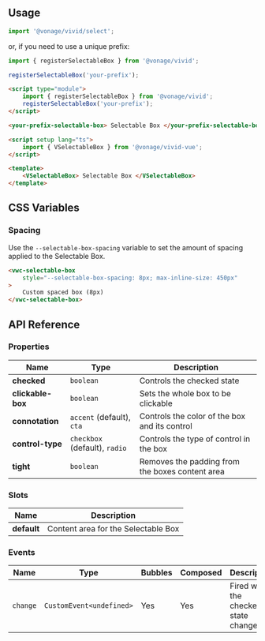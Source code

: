 ## Usage

<vwc-tabs>
<vwc-tab label="Web component"></vwc-tab>
<vwc-tab-panel>

```js
import '@vonage/vivid/select';
```

or, if you need to use a unique prefix:

```js
import { registerSelectableBox } from '@vonage/vivid';

registerSelectableBox('your-prefix');
```

```html preview
<script type="module">
	import { registerSelectableBox } from '@vonage/vivid';
	registerSelectableBox('your-prefix');
</script>

<your-prefix-selectable-box> Selectable Box </your-prefix-selectable-box>
```

</vwc-tab-panel>
<vwc-tab label="Vue"></vwc-tab>
<vwc-tab-panel>

```html
<script setup lang="ts">
	import { VSelectableBox } from '@vonage/vivid-vue';
</script>

<template>
	<VSelectableBox> Selectable Box </VSelectableBox>
</template>
```

</vwc-tab-panel>
</vwc-tabs>

## CSS Variables

### Spacing

Use the `--selectable-box-spacing` variable to set the amount of spacing applied to the Selectable Box.

```html preview
<vwc-selectable-box
	style="--selectable-box-spacing: 8px; max-inline-size: 450px"
>
	Custom spaced box (8px)
</vwc-selectable-box>
```

## API Reference

### Properties

<div class="table-wrapper">

| Name              | Type                          | Description                                     |
| ----------------- | ----------------------------- | ----------------------------------------------- |
| **checked**       | `boolean`                     | Controls the checked state                      |
| **clickable-box** | `boolean`                     | Sets the whole box to be clickable              |
| **connotation**   | `accent` (default), `cta`     | Controls the color of the box and its control   |
| **control-type**  | `checkbox` (default), `radio` | Controls the type of control in the box         |
| **tight**         | `boolean`                     | Removes the padding from the boxes content area |

</div>

### Slots

<div class="table-wrapper">

| Name        | Description                         |
| ----------- | ----------------------------------- |
| **default** | Content area for the Selectable Box |

</div>

### Events

<div class="table-wrapper">

| Name     | Type                     | Bubbles | Composed | Description                          |
| -------- | ------------------------ | ------- | -------- | ------------------------------------ |
| `change` | `CustomEvent<undefined>` | Yes     | Yes      | Fired when the checked state changes |

</div>
